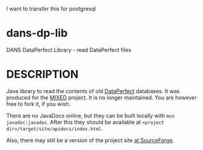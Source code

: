 I want to transfer this for postgresql

dans-dp-lib
===========

DANS DataPerfect Library - read DataPerfect files

DESCRIPTION
===========

Java library to read the contents of old [DataPerfect] databases. It was produced for the [MIXED] project.
It is no longer maintained. You are however free to fork it, if you wish.

There are no JavaDocs online, but they can be built locally with `mvn javadoc:javadoc`. After this they should 
be available at `<project dir>/target/site/apidocs/index.html`.

Also, there may still be a version of the project site [at SourceForge](http://dans-dp-lib.sourceforge.net/).


[DataPerfect]: http://dataperfect.nl/CMS/index.php
[MIXED]: http://www.dans.knaw.nl/en/projects/mixed
